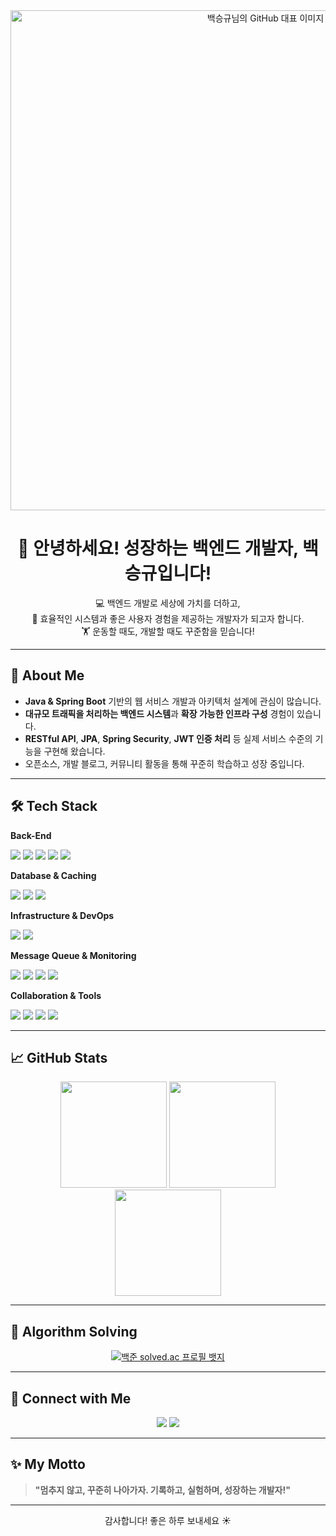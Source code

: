 <div align="center">

  <img src="https://github.com/user-attachments/assets/f31752e9-6249-4979-ac41-89d0deeaa20f" width="800" alt="백승규님의 GitHub 대표 이미지"/>

</div>

<h1 align="center">👋 안녕하세요! 성장하는 백엔드 개발자, 백승규입니다!</h1>

<div align="center">
  💻 백엔드 개발로 세상에 가치를 더하고,<br/>
  🔧 효율적인 시스템과 좋은 사용자 경험을 제공하는 개발자가 되고자 합니다.<br/>
  🏋️ 운동할 때도, 개발할 때도 꾸준함을 믿습니다!
</div>

---

## 🌟 About Me

- **Java & Spring Boot** 기반의 웹 서비스 개발과 아키텍처 설계에 관심이 많습니다.
- **대규모 트래픽을 처리하는 백엔드 시스템**과 **확장 가능한 인프라 구성** 경험이 있습니다.
- **RESTful API**, **JPA**, **Spring Security**, **JWT 인증 처리** 등 실제 서비스 수준의 기능을 구현해 왔습니다.
- 오픈소스, 개발 블로그, 커뮤니티 활동을 통해 꾸준히 학습하고 성장 중입니다.

---

## 🛠️ Tech Stack

**Back-End**
<p>
  <img src="https://img.shields.io/badge/Java-007396?style=flat-square&logo=java&logoColor=white"/>
  <img src="https://img.shields.io/badge/SpringBoot-6DB33F?style=flat-square&logo=springboot&logoColor=white"/>
  <img src="https://img.shields.io/badge/Spring%20Security-6DB33F?style=flat-square&logo=springsecurity&logoColor=white"/>
  <img src="https://img.shields.io/badge/JPA-59666C?style=flat-square"/>
  <img src="https://img.shields.io/badge/QueryDSL-0088CC?style=flat-square"/>
</p>

**Database & Caching**
<p>
  <img src="https://img.shields.io/badge/MySQL-4479A1?style=flat-square&logo=mysql&logoColor=white"/>
  <img src="https://img.shields.io/badge/PostgreSQL-003545?style=flat-square&logo=postgresql&logoColor=white"/>
  <img src="https://img.shields.io/badge/Redis-DC382D?style=flat-square&logo=redis&logoColor=white"/>
</p>

**Infrastructure & DevOps**
<p>
  <img src="https://img.shields.io/badge/AWS-232F3E?style=flat-square&logo=amazonaws&logoColor=white"/>
  <img src="https://img.shields.io/badge/Docker-2496ED?style=flat-square&logo=docker&logoColor=white"/>
</p>

**Message Queue & Monitoring**
<p>
  <img src="https://img.shields.io/badge/Kafka-231F20?style=flat-square&logo=apachekafka&logoColor=white"/>
  <img src="https://img.shields.io/badge/RabbitMQ-FF6600?style=flat-square&logo=rabbitmq&logoColor=white"/>
  <img src="https://img.shields.io/badge/Prometheus-E6522C?style=flat-square&logo=prometheus&logoColor=white"/>
  <img src="https://img.shields.io/badge/Grafana-F46800?style=flat-square&logo=grafana&logoColor=white"/>
</p>

**Collaboration & Tools**
<p>
  <img src="https://img.shields.io/badge/IntelliJ-000000?style=flat-square&logo=intellijidea&logoColor=white"/>
  <img src="https://img.shields.io/badge/Notion-000000?style=flat-square&logo=notion&logoColor=white"/>
  <img src="https://img.shields.io/badge/Slack-4A154B?style=flat-square&logo=slack&logoColor=white"/>
  <img src="https://img.shields.io/badge/Figma-F24E1E?style=flat-square&logo=figma&logoColor=white"/>
</p>

---

## 📈 GitHub Stats

<div align="center">
  <img src="https://github-readme-stats.vercel.app/api?username=seungg8361&show_icons=true&theme=tokyonight" height="170"/>
  <img src="https://github-readme-stats.vercel.app/api/top-langs/?username=seungg8361&layout=compact&theme=tokyonight" height="170"/>
  <img src="https://streak-stats.demolab.com?user=seungg8361&theme=tokyonight&hide_border=true" height="170"/>
</div>

---

## 🧠 Algorithm Solving

<div align="center">
  <a href="https://solved.ac/seungg8361">
    <img src="http://mazassumnida.wtf/api/v2/generate_badge?boj=seungg8361" alt="백준 solved.ac 프로필 뱃지"/>
  </a>
</div>

---

## 🤝 Connect with Me

<div align="center">
  <a href="mailto:seungg8361@gmail.com"><img src="https://img.shields.io/badge/Gmail-D14836?style=flat-square&logo=gmail&logoColor=white"/></a>
  <a href="https://seungg8361.tistory.com/"><img src="https://img.shields.io/badge/Blog-000000?style=flat-square&logo=blogger&logoColor=white"/></a>
</div>

---

## ✨ My Motto

> **"멈추지 않고, 꾸준히 나아가자. 기록하고, 실험하며, 성장하는 개발자!"**

---

<div align="center">
  감사합니다! 좋은 하루 보내세요 ☀️
</div>
